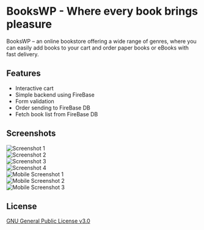 # BooksWP - Where every book brings pleasure

BooksWP – an online bookstore offering a wide range of genres, where you can easily add books to your cart and order paper books or eBooks with fast delivery.

## Features

-   Interactive cart
-   Simple backend using FireBase
-   Form validation
-   Order sending to FireBase DB
-   Fetch book list from FireBase DB

## Screenshots

![Screenshot 1](https://i.ibb.co/kmnNFjJ/image.png)  
![Screenshot 2](https://i.ibb.co/2PvB42d/image.png)  
![Screenshot 3](https://i.ibb.co/qyq8tjX/image.png)  
![Screenshot 4](https://i.ibb.co/9pvZpSk/image.png)  
![Mobile Screenshot 1](https://i.ibb.co/D8Tx81R/i3.jpg)  
![Mobile Screenshot 2](https://i.ibb.co/4YKbMMX/i2.jpg)  
![Mobile Screenshot 3](https://i.ibb.co/mXYN3p7/i1.jpg)  

## License

[GNU General Public License v3.0](https://choosealicense.com/licenses/gpl-3.0/)
